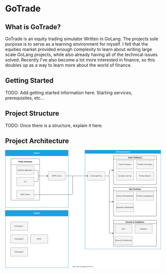 # GoTrade
## What is GoTrade?
GoTrade is an equity trading simulator Written in GoLang. The projects sole purpose is to serve as a learning environment for myself. I felt that the equities market provided enough complexity to learn about writing large scale GoLang projects, while also already having all of the technical issues solved. Recently I've also become a lot more interested in finance, so this doubles up as a way to learn more about the world of finance.

## Getting Started
TODO: Add getting started information here. Starting services, prerequisites, etc...

## Project Structure
TODO: Once there is a structure, explain it here.

## Project Architecture
![ProjectArchitecture](overview.drawio.svg)